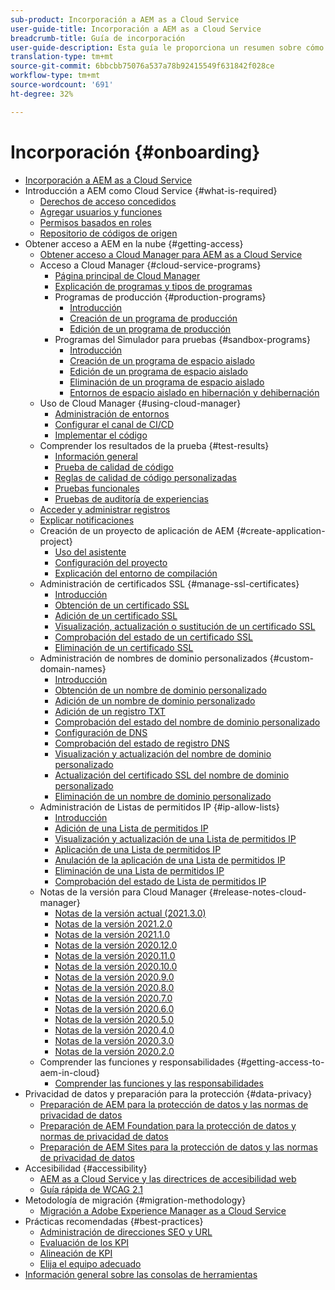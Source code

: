 ```yaml
---
sub-product: Incorporación a AEM as a Cloud Service
user-guide-title: Incorporación a AEM as a Cloud Service
breadcrumb-title: Guía de incorporación
user-guide-description: Esta guía le proporciona un resumen sobre cómo empezar a utilizar Experience Manager as a Cloud Service, incluida la forma de obtener acceso y la información importante sobre la protección de datos.
translation-type: tm+mt
source-git-commit: 6bbcbb75076a537a78b92415549f631842f028ce
workflow-type: tm+mt
source-wordcount: '691'
ht-degree: 32%

---
```



# Incorporación {#onboarding}

+ [Incorporación a AEM as a Cloud Service](/help/onboarding/home.md)
+ Introducción a AEM como Cloud Service {#what-is-required}
   + [Derechos de acceso concedidos](what-is-required/access-rights-granted.md)
   + [Agregar usuarios y funciones](what-is-required/add-users-roles.md)
   + [Permisos basados en roles](what-is-required/role-based-permissions.md)
   + [Repositorio de códigos de origen](what-is-required/source-code-repository.md)
+ Obtener acceso a AEM en la nube {#getting-access}
   + [Obtener acceso a Cloud Manager para AEM as a Cloud Service](getting-access-to-aem-in-cloud/navigation.md)
   + Acceso a Cloud Manager {#cloud-service-programs}
      + [Página principal de Cloud Manager](getting-access-to-aem-in-cloud/first-time-login.md)
      + [Explicación de programas y tipos de programas](getting-access-to-aem-in-cloud/understand-program-types.md)
      + Programas de producción {#production-programs}
         + [Introducción](/help/onboarding/getting-access-to-aem-in-cloud/introduction-production-programs.md)
         + [Creación de un programa de producción](getting-access-to-aem-in-cloud/creating-production-program.md)
         + [Edición de un programa de producción](/help/onboarding/getting-access-to-aem-in-cloud/editing-production-program.md)
      + Programas del Simulador para pruebas {#sandbox-programs}
         + [Introducción](getting-access-to-aem-in-cloud/introduction-sandbox-programs.md)
         + [Creación de un programa de espacio aislado](getting-access-to-aem-in-cloud/creating-sandbox-program.md)
         + [Edición de un programa de espacio aislado](/help/onboarding/getting-access-to-aem-in-cloud/editing-sandbox-program.md)
         + [Eliminación de un programa de espacio aislado](getting-access-to-aem-in-cloud/deleting-sandbox-program.md)
         + [Entornos de espacio aislado en hibernación y dehibernación](/help/onboarding/getting-access-to-aem-in-cloud/hibernating-de-hibernating-sandbox-environments.md)
   + Uso de Cloud Manager {#using-cloud-manager}
      + [Administración de entornos](https://experienceleague.adobe.com/docs/experience-manager-cloud-service/implementing/using-cloud-manager/manage-environments.html)
      + [Configurar el canal de CI/CD](https://experienceleague.adobe.com/docs/experience-manager-cloud-service/implementing/using-cloud-manager/configure-pipeline.html)
      + [Implementar el código](https://experienceleague.adobe.com/docs/experience-manager-cloud-service/implementing/using-cloud-manager/deploy-code.html)
   + Comprender los resultados de la prueba {#test-results}
      + [Información general](https://experienceleague.adobe.com/docs/experience-manager-cloud-service/implementing/using-cloud-manager/test-results/overview-test-results.html)
      + [Prueba de calidad de código](https://experienceleague.adobe.com/docs/experience-manager-cloud-service/implementing/using-cloud-manager/test-results/code-quality-testing.html)
      + [Reglas de calidad de código personalizadas](https://experienceleague.adobe.com/docs/experience-manager-cloud-service/implementing/using-cloud-manager/test-results/custom-code-quality-rules.html)
      + [Pruebas funcionales](https://experienceleague.adobe.com/docs/experience-manager-cloud-service/implementing/using-cloud-manager/test-results/functional-testing.html)
      + [Pruebas de auditoría de experiencias](https://experienceleague.adobe.com/docs/experience-manager-cloud-service/implementing/using-cloud-manager/test-results/experience-audit-testing.html)
   + [Acceder y administrar registros](https://experienceleague.adobe.com/docs/experience-manager-cloud-service/implementing/using-cloud-manager/manage-logs.html)
   + [Explicar notificaciones](https://experienceleague.adobe.com/docs/experience-manager-cloud-service/implementing/using-cloud-manager/notifications.html)
   + Creación de un proyecto de aplicación de AEM {#create-application-project}
      + [Uso del asistente](getting-access-to-aem-in-cloud/using-the-wizard.md)
      + [Configuración del proyecto](getting-access-to-aem-in-cloud/setting-up-project.md)
      + [Explicación del entorno de compilación](getting-access-to-aem-in-cloud/build-environment-details.md)
   + Administración de certificados SSL {#manage-ssl-certificates}
      + [Introducción](https://experienceleague.adobe.com/docs/experience-manager-cloud-service/implementing/using-cloud-manager/manage-ssl-certificates/introduction.html)
      + [Obtención de un certificado SSL](https://experienceleague.adobe.com/docs/experience-manager-cloud-service/implementing/using-cloud-manager/manage-ssl-certificates/get-ssl-certificate.html)
      + [Adición de un certificado SSL](https://experienceleague.adobe.com/docs/experience-manager-cloud-service/implementing/using-cloud-manager/manage-ssl-certificates/add-ssl-certificate.html)
      + [Visualización, actualización o sustitución de un certificado SSL](https://experienceleague.adobe.com/docs/experience-manager-cloud-service/implementing/using-cloud-manager/manage-ssl-certificates/view-update-replace-ssl-certificate.html)
      + [Comprobación del estado de un certificado SSL](https://experienceleague.adobe.com/docs/experience-manager-cloud-service/implementing/using-cloud-manager/manage-ssl-certificates/check-status-ssl-certificate.html)
      + [Eliminación de un certificado SSL](https://experienceleague.adobe.com/docs/experience-manager-cloud-service/implementing/using-cloud-manager/manage-ssl-certificates/delete-ssl-certificate.html)
   + Administración de nombres de dominio personalizados {#custom-domain-names}
      + [Introducción](https://experienceleague.adobe.com/docs/experience-manager-cloud-service/implementing/using-cloud-manager/custom-domain-names/introduction.html)
      + [Obtención de un nombre de dominio personalizado](https://experienceleague.adobe.com/docs/experience-manager-cloud-service/implementing/using-cloud-manager/custom-domain-names/get-custom-domain-name.html)
      + [Adición de un nombre de dominio personalizado](https://experienceleague.adobe.com/docs/experience-manager-cloud-service/implementing/using-cloud-manager/custom-domain-names/add-custom-domain-name.html)
      + [Adición de un registro TXT](https://experienceleague.adobe.com/docs/experience-manager-cloud-service/implementing/using-cloud-manager/custom-domain-names/add-text-record.html)
      + [Comprobación del estado del nombre de dominio personalizado](https://experienceleague.adobe.com/docs/experience-manager-cloud-service/implementing/using-cloud-manager/custom-domain-names/check-domain-name-status.html)
      + [Configuración de DNS](https://experienceleague.adobe.com/docs/experience-manager-cloud-service/implementing/using-cloud-manager/custom-domain-names/configure-dns-settings.html)
      + [Comprobación del estado de registro DNS](https://experienceleague.adobe.com/docs/experience-manager-cloud-service/implementing/using-cloud-manager/custom-domain-names/check-dns-record-status.html)
      + [Visualización y actualización del nombre de dominio personalizado](https://experienceleague.adobe.com/docs/experience-manager-cloud-service/implementing/using-cloud-manager/custom-domain-names/view-update-replace-custom-domain-name.html)
      + [Actualización del certificado SSL del nombre de dominio personalizado](https://experienceleague.adobe.com/docs/experience-manager-cloud-service/implementing/using-cloud-manager/custom-domain-names/update-cdn-ssl-certificate.html)
      + [Eliminación de un nombre de dominio personalizado](https://experienceleague.adobe.com/docs/experience-manager-cloud-service/implementing/using-cloud-manager/custom-domain-names/delete-custom-domain-name.html)
   + Administración de Listas de permitidos IP {#ip-allow-lists}
      + [Introducción](https://experienceleague.adobe.com/docs/experience-manager-cloud-service/implementing/using-cloud-manager/ip-allow-lists/introduction.html)
      + [Adición de una Lista de permitidos IP](https://experienceleague.adobe.com/docs/experience-manager-cloud-service/implementing/using-cloud-manager/ip-allow-lists/add-ip-allow-lists.html)
      + [Visualización y actualización de una Lista de permitidos IP](https://experienceleague.adobe.com/docs/experience-manager-cloud-service/implementing/using-cloud-manager/ip-allow-lists/view-update-ip-allow-list.html)
      + [Aplicación de una Lista de permitidos IP](https://experienceleague.adobe.com/docs/experience-manager-cloud-service/implementing/using-cloud-manager/ip-allow-lists/apply-allow-list.html)
      + [Anulación de la aplicación de una Lista de permitidos IP](https://experienceleague.adobe.com/docs/experience-manager-cloud-service/implementing/using-cloud-manager/ip-allow-lists/unapply-ip-allow-list.html)
      + [Eliminación de una Lista de permitidos IP](https://experienceleague.adobe.com/docs/experience-manager-cloud-service/implementing/using-cloud-manager/ip-allow-lists/delete-ip-allow-list.html)
      + [Comprobación del estado de Lista de permitidos IP](https://experienceleague.adobe.com/docs/experience-manager-cloud-service/implementing/using-cloud-manager/ip-allow-lists/check-ip-allow-list-status.html)
   + Notas de la versión para Cloud Manager {#release-notes-cloud-manager}
      + [Notas de la versión actual (2021.3.0)](/help/onboarding/release-notes-cloud-manager/release-notes-cm-current.md)
      + [Notas de la versión 2021.2.0](/help/onboarding/release-notes-cloud-manager/release-notes-cm-2021-2-0.md)
      + [Notas de la versión 2021.1.0](/help/onboarding/release-notes-cloud-manager/release-notes-cm-2021-1-0.md)
      + [Notas de la versión 2020.12.0](/help/onboarding/release-notes-cloud-manager/release-notes-cm-2020-12-0.md)
      + [Notas de la versión 2020.11.0](/help/onboarding/release-notes-cloud-manager/release-notes-cm-2020-11-0.md)
      + [Notas de la versión 2020.10.0](/help/onboarding/release-notes-cloud-manager/release-notes-cm-2020-10-0.md)
      + [Notas de la versión 2020.9.0](/help/onboarding/release-notes-cloud-manager/release-notes-cm-2020-9-0.md)
      + [Notas de la versión 2020.8.0](/help/onboarding/release-notes-cloud-manager/release-notes-cm-2020-8-0.md)
      + [Notas de la versión 2020.7.0](/help/onboarding/release-notes-cloud-manager/release-notes-cm-2020-7-0.md)
      + [Notas de la versión 2020.6.0](/help/onboarding/release-notes-cloud-manager/release-notes-cm-2020-6-0.md)
      + [Notas de la versión 2020.5.0](/help/onboarding/release-notes-cloud-manager/release-notes-cm-2020-5-0.md)
      + [Notas de la versión 2020.4.0](/help/onboarding/release-notes-cloud-manager/release-notes-cm-2020-4-0.md)
      + [Notas de la versión 2020.3.0](/help/onboarding/release-notes-cloud-manager/release-notes-cm-2020-3-0.md)
      + [Notas de la versión 2020.2.0](/help/onboarding/release-notes-cloud-manager/release-notes-cm-2020-2-0.md)
   + Comprender las funciones y responsabilidades {#getting-access-to-aem-in-cloud}
      + [Comprender las funciones y las responsabilidades](getting-access-to-aem-in-cloud/roles-responsibilities.md)
+ Privacidad de datos y preparación para la protección {#data-privacy}
   + [Preparación de AEM para la protección de datos y las normas de privacidad de datos](data-privacy-and-protection-readiness/aem-readiness.md)
   + [Preparación de AEM Foundation para la protección de datos y normas de privacidad de datos](data-privacy-and-protection-readiness/foundation-readiness.md)
   + [Preparación de AEM Sites para la protección de datos y las normas de privacidad de datos](data-privacy-and-protection-readiness/sites-readiness.md)
+ Accesibilidad {#accessibility}
   + [AEM as a Cloud Service y las directrices de accesibilidad web](accessibility/web-accessibility.md)
   + [Guía rápida de WCAG 2.1](accessibility/quick-guide-wcag.md)
+ Metodología de migración {#migration-methodology}
   + [Migración a Adobe Experience Manager as a Cloud Service](migration-methodology/getting-started.md)
+ Prácticas recomendadas   {#best-practices}
   + [Administración de direcciones SEO y URL ](best-practices/seo-and-url-management.md)
   + [Evaluación de los KPI](best-practices/assessing-kpis.md)
   + [Alineación de KPI](best-practices/aligning-kpis.md)
   + [Elija el equipo adecuado](best-practices/choose-right-team.md)
+ [Información general sobre las consolas de herramientas](tools-consoles.md)
